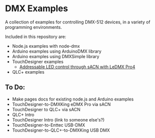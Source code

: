 # DMX Examples

A collection of examples for controlling DMX-512  devices, in a variety of programming environments.

Included in this repository are:

* Node.js examples with node-dmx
* Arduino examples using ArduinoDMX library
* Arduino examples using DMXSimple library
* TouchDesigner examples
   * [Addressable LED control through sACN with LeDMX Pro4](ledmx-pro4-control.md)
* QLC+ examples

## To Do:
* Make pages docs for existing node.js and Arduino examples
* TouchDesigner-to-DMXKing eDMX Pro via sACN
* TouchDesigner to QLC+ via sACN
* QLC+ Intro
* TouchDesigner Intro (link to someone else's?)
* TouchDesigner-to-Enttec USB-DMX
* TouchDesigner-to-QLC+-to-DMXKing USB DMX
